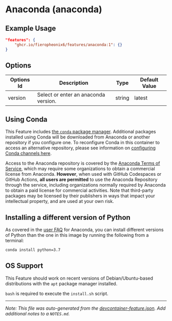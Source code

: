 
# Anaconda (anaconda)



## Example Usage

```json
"features": {
    "ghcr.io/fieropheonix6/features/anaconda:1": {}
}
```

## Options

| Options Id | Description | Type | Default Value |
|-----|-----|-----|-----|
| version | Select or enter an anaconda version. | string | latest |

## Using Conda

This Feature includes [the `conda` package manager](https://docs.conda.io/projects/conda/en/latest/index.html). Additional packages installed using Conda will be downloaded from Anaconda or another repository if you configure one. To reconfigure Conda in this container to access an alternative repository, please see information on [configuring Conda channels here](https://docs.conda.io/projects/conda/en/latest/user-guide/concepts/channels.html ).

Access to the Anaconda repository is covered by the [Anaconda Terms of Service](https://legal.anaconda.com/policies/en/?name=terms-of-service), which may require some organizations to obtain a commercial license from Anaconda. **However**, when used with GitHub Codespaces or GitHub Actions, **all users are permitted** to use the Anaconda Repository through the service, including organizations normally required by Anaconda to obtain a paid license for commercial activities. Note that third-party packages may be licensed by their publishers in ways that impact your intellectual property, and are used at your own risk.

## Installing a different version of Python

As covered in the [user FAQ](https://docs.anaconda.com/anaconda/user-guide/faq) for Anaconda, you can install different versions of Python than the one in this image by running the following from a terminal:

```bash
conda install python=3.7
```


## OS Support

This Feature should work on recent versions of Debian/Ubuntu-based distributions with the `apt` package manager installed.

`bash` is required to execute the `install.sh` script.


---

_Note: This file was auto-generated from the [devcontainer-feature.json](https://github.com/fieropheonix6/features/blob/main/src/anaconda/devcontainer-feature.json).  Add additional notes to a `NOTES.md`._
